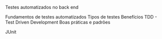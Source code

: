 Testes automatizados no back end

  Fundamentos de testes automatizados
	  Tipos de testes
	  Benefícios
	  TDD - Test Driven Development
	  Boas práticas e padrões

JUnit
